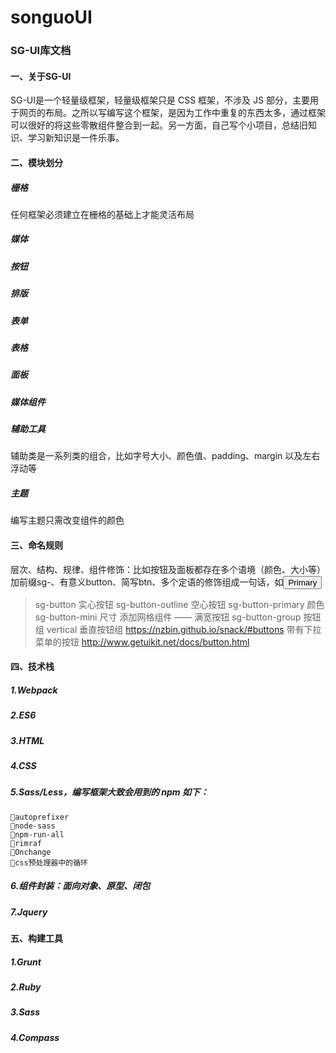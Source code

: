# songuoUI
### SG-UI库文档

#### 一、关于SG-UI
SG-UI是一个轻量级框架，轻量级框架只是 CSS 框架，不涉及 JS 部分，主要用于网页的布局。之所以写编写这个框架，是因为工作中重复的东西太多，通过框架可以很好的将这些零散组件整合到一起。另一方面，自己写个小项目，总结旧知识、学习新知识是一件乐事。

#### 二、模块划分
##### 栅格
任何框架必须建立在栅格的基础上才能灵活布局
##### 媒体
##### 按钮
##### 排版
##### 表单
##### 表格
##### 面板
##### 媒体组件
##### 辅助工具
辅助类是一系列类的组合，比如字号大小、颜色值、padding、margin 以及左右浮动等
##### 主题
编写主题只需改变组件的颜色

#### 三、命名规则
层次、结构、规律、组件修饰：比如按钮及面板都存在多个语境（颜色、大小等）
加前缀sg-、有意义button、简写btn、多个定语的修饰组成一句话，如<button class="ui primary basic button">Primary</button>

> sg-button  实心按钮
sg-button-outline  空心按钮
sg-button-primary  颜色
sg-button-mini  尺寸
添加网格组件 —— 满宽按钮
sg-button-group 按钮组
vertical 垂直按钮组
https://nzbin.github.io/snack/#buttons
带有下拉菜单的按钮  http://www.getuikit.net/docs/button.html



#### 四、技术栈
##### 1.Webpack
##### 2.ES6
##### 3.HTML
##### 4.CSS
##### 5.Sass/Less，编写框架大致会用到的 npm 如下：
    autoprefixer
    node-sass
    npm-run-all
    rimraf
    Onchange
    css预处理器中的循环
##### 6.组件封装：面向对象、原型、闭包
##### 7.Jquery

#### 五、构建工具
##### 1.Grunt
##### 2.Ruby
##### 3.Sass
##### 4.Compass

